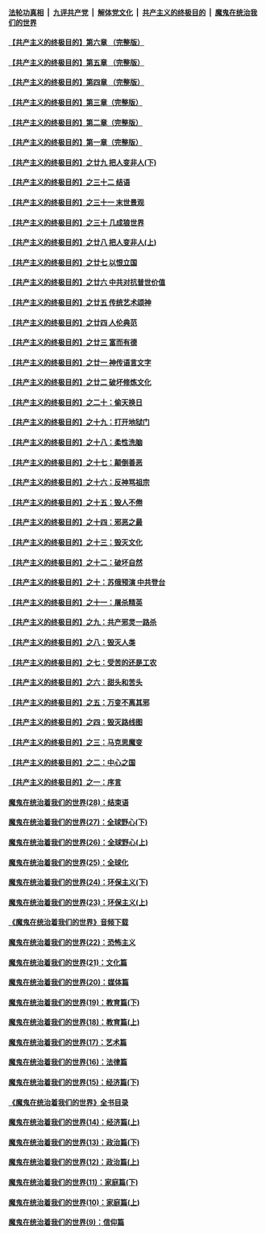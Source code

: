 ####  [法轮功真相](../../../../basic/blob/master/README.md?t=03302231) &nbsp;|&nbsp; [九评共产党](../../../../9ping.md/blob/master/README.md?t=03302231) &nbsp;|&nbsp; [解体党文化](../../../../jtdwh.md/blob/master/README.md?t=03302231)  &nbsp;|&nbsp; [共产主义的终极目的](../../../../gczydzjmd.md/blob/master/README.md?t=03302231) &nbsp;|&nbsp; [魔鬼在统治我们的世界](../../../../mgztzwmdsj.md/blob/master/README.md?t=03302231) 

#### [【共产主义的终极目的】第六章 （完整版）](../pages/nsc422/n11428913.md?t=03302231) 

#### [【共产主义的终极目的】第五章 （完整版）](../pages/nsc422/n11428912.md?t=03302231) 

#### [【共产主义的终极目的】第四章 （完整版）](../pages/nsc422/n11428907.md?t=03302231) 

#### [【共产主义的终极目的】第三章（完整版）](../pages/nsc422/n11428848.md?t=03302231) 

#### [【共产主义的终极目的】第二章（完整版）](../pages/nsc422/n11428831.md?t=03302231) 

#### [【共产主义的终极目的】第一章（完整版）](../pages/nsc422/n11417651.md?t=03302231) 

#### [【共产主义的终极目的】之廿九 把人变非人(下)](../pages/nsc422/n11344140.md?t=03302231) 

#### [【共产主义的终极目的】之三十二 结语](../pages/nsc422/n11360535.md?t=03302231) 

#### [【共产主义的终极目的】之三十一 末世景观](../pages/nsc422/n11351129.md?t=03302231) 

#### [【共产主义的终极目的】之三十 几成狼世界](../pages/nsc422/n11348280.md?t=03302231) 

#### [【共产主义的终极目的】之廿八 把人变非人(上)](../pages/nsc422/n11340492.md?t=03302231) 

#### [【共产主义的终极目的】之廿七 以恨立国](../pages/nsc422/n11336944.md?t=03302231) 

#### [【共产主义的终极目的】之廿六 中共对抗普世价值](../pages/nsc422/n11324785.md?t=03302231) 

#### [【共产主义的终极目的】之廿五 传统艺术颂神](../pages/nsc422/n11296396.md?t=03302231) 

#### [【共产主义的终极目的】之廿四 人伦典范](../pages/nsc422/n11296397.md?t=03302231) 

#### [【共产主义的终极目的】之廿三 富而有德](../pages/nsc422/n11283598.md?t=03302231) 

#### [【共产主义的终极目的】之廿一 神传语言文字](../pages/nsc422/n11263265.md?t=03302231) 

#### [【共产主义的终极目的】之廿二 破坏修炼文化](../pages/nsc422/n11245728.md?t=03302231) 

#### [【共产主义的终极目的】之二十：偷天换日](../pages/nsc422/n11238846.md?t=03302231) 

#### [【共产主义的终极目的】之十九：打开地狱门](../pages/nsc422/n11206376.md?t=03302231) 

#### [【共产主义的终极目的】之十八：柔性洗脑](../pages/nsc422/n11199994.md?t=03302231) 

#### [【共产主义的终极目的】之十七：颠倒善恶](../pages/nsc422/n11179782.md?t=03302231) 

#### [【共产主义的终极目的】之十六：反神骂祖宗](../pages/nsc422/n11166798.md?t=03302231) 

#### [【共产主义的终极目的】之十五：毁人不倦](../pages/nsc422/n11166792.md?t=03302231) 

#### [【共产主义的终极目的】之十四：邪恶之最](../pages/nsc422/n11150249.md?t=03302231) 

#### [【共产主义的终极目的】之十三：毁灭文化](../pages/nsc422/n11135227.md?t=03302231) 

#### [【共产主义的终极目的】之十二：破坏自然](../pages/nsc422/n11135214.md?t=03302231) 

#### [【共产主义的终极目的】之十：苏俄预演 中共登台](../pages/nsc422/n11118424.md?t=03302231) 

#### [【共产主义的终极目的】之十一：屠杀精英](../pages/nsc422/n11118442.md?t=03302231) 

#### [【共产主义的终极目的】之九：共产邪灵一路杀](../pages/nsc422/n11114139.md?t=03302231) 

#### [【共产主义的终极目的】之八：毁灭人类](../pages/nsc422/n11108503.md?t=03302231) 

#### [【共产主义的终极目的】之七：受苦的还是工农](../pages/nsc422/n11101809.md?t=03302231) 

#### [【共产主义的终极目的】之六：甜头和苦头](../pages/nsc422/n11096971.md?t=03302231) 

#### [【共产主义的终极目的】之五：万变不离其邪](../pages/nsc422/n11091285.md?t=03302231) 

#### [【共产主义的终极目的】之四：毁灭路线图](../pages/nsc422/n11086284.md?t=03302231) 

#### [【共产主义的终极目的】之三：马克思魔变](../pages/nsc422/n11061941.md?t=03302231) 

#### [【共产主义的终极目的】之二：中心之国](../pages/nsc422/n11047728.md?t=03302231) 

#### [【共产主义的终极目的】之一：序言](../pages/nsc422/n11086077.md?t=03302231) 

#### [魔鬼在统治着我们的世界(28)：结束语](../pages/nsc422/n10936246.md?t=03302231) 

#### [魔鬼在统治着我们的世界(27)：全球野心(下)](../pages/nsc422/n10928319.md?t=03302231) 

#### [魔鬼在统治着我们的世界(26)：全球野心(上)](../pages/nsc422/n10900318.md?t=03302231) 

#### [魔鬼在统治着我们的世界(25)：全球化](../pages/nsc422/n10788205.md?t=03302231) 

#### [魔鬼在统治着我们的世界(24)：环保主义(下)](../pages/nsc422/n10695307.md?t=03302231) 

#### [魔鬼在统治着我们的世界(23)：环保主义(上)](../pages/nsc422/n10688613.md?t=03302231) 

#### [《魔鬼在统治着我们的世界》音频下载](../pages/nsc422/n10635553.md?t=03302231) 

#### [魔鬼在统治着我们的世界(22)：恐怖主义](../pages/nsc422/n10614727.md?t=03302231) 

#### [魔鬼在统治着我们的世界(21)：文化篇](../pages/nsc422/n10597706.md?t=03302231) 

#### [魔鬼在统治着我们的世界(20)：媒体篇](../pages/nsc422/n10586579.md?t=03302231) 

#### [魔鬼在统治着我们的世界(19)：教育篇(下)](../pages/nsc422/n10564808.md?t=03302231) 

#### [魔鬼在统治着我们的世界(18)：教育篇(上)](../pages/nsc422/n10526970.md?t=03302231) 

#### [魔鬼在统治着我们的世界(17)：艺术篇](../pages/nsc422/n10499093.md?t=03302231) 

#### [魔鬼在统治着我们的世界(16)：法律篇](../pages/nsc422/n10485969.md?t=03302231) 

#### [魔鬼在统治着我们的世界(15)：经济篇(下)](../pages/nsc422/n10469975.md?t=03302231) 

#### [《魔鬼在统治着我们的世界》全书目录](../pages/nsc422/n10464261.md?t=03302231) 

#### [魔鬼在统治着我们的世界(14)：经济篇(上)](../pages/nsc422/n10457370.md?t=03302231) 

#### [魔鬼在统治着我们的世界(13)：政治篇(下)](../pages/nsc422/n10448270.md?t=03302231) 

#### [魔鬼在统治着我们的世界(12)：政治篇(上)](../pages/nsc422/n10444576.md?t=03302231) 

#### [魔鬼在统治着我们的世界(11)：家庭篇(下)](../pages/nsc422/n10440961.md?t=03302231) 

#### [魔鬼在统治着我们的世界(10)：家庭篇(上)](../pages/nsc422/n10435448.md?t=03302231) 

#### [魔鬼在统治着我们的世界(9)：信仰篇](../pages/nsc422/n10432159.md?t=03302231) 

